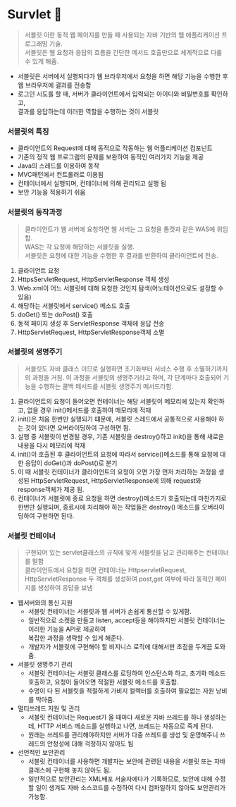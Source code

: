 # Survlet 📌
> 서블릿 이란 동적 웹 페이지를 만들 때 사용되는 자바 기반의 웹 애플리케이션 프로그래밍 기술.      
> 서블릿은 웹 요청과 응답의 흐름을 간단한 메서드 호출만으로 체계적으로 다룰 수 있게 해줌.
* 서블릿은 서버에서 실행되다가 웹 브라우저에서 요청을 하면 해당 기능을 수행한 후 웹 브라우저에 결과를 전송함
* 로그인 시도를 할 때, 서버가 클라이언트에서 입력되는 아이디와 비밀번호를 확인하고,       
  결과를 응답하는데 이러한 역할을 수행하는 것이 서블릿

### 서블릿의 특징
* 클라이언트의 Request에 대해 동적으로 작동하는 웹 어플리케이션 컴포넌트
* 기존의 정적 웹 프로그램의 문제를 보완하여 동적인 여러가지 기능을 제공
* Java의 스레드를 이용하여 동작
* MVC패턴에서 컨트롤러로 이용됨
* 컨테이너에서 실행되며, 컨테이너에 의해 관리되고 실행 됨
* 보안 기능을 적용하기 쉬움

### 서블릿의 동작과정
> 클라이언트가 웹 서버에 요청하면 웹 서버는 그 요청을 톰캣과 같은 WAS에 위임함.     
> WAS는 각 요청에 해당하는 서블릿을 실행.        
> 서블릿은 요청에 대한 기능을 수행한 후 결과를 반환하여 클라이언트에 전송.
1. 클라이언트 요청
2. HttpsServletRequest, HttpServletResponse 객체 생성
3. Web.xml이 어느 서블릿에 대해 요청한 것인지 탐색(어노테이션으로도 설정할 수 있음)
4. 해당하는 서블릿에서 service() 메소드 호출
5. doGet() 또는 doPost() 호출
6. 동적 페이지 생성 후 ServletResponse 객체에 응답 전송
7. HttpServletRequest, HttpServletResponse객체 소멸

### 서블릿의 생명주기
> 서블릿도 자바 클래스 이므로 실행하면 초기화부터 서비스 수행 후 소멸하기까지의 과정을 거침.
> 이 과정을 서블릿의 생명주기라고 하며, 각 단계마다 호출되어 기능을 수행하는 콜백 메서드를 서블릿 생명주기 메서드라함.
1. 클라이언트의 요청이 들어오면 컨테이너는 해당 서블릿이 메모리에 있는지 확인하고, 없을 경우 init()메서드를 호출하여 메모리에 적재
2. init()은 처음 한번만 실행되기 떄문에, 서블릿 스레드에서 공통적으로 사용해야 하는 것이 있다면 오버라이딩하여 구성하면 됨.
3. 실행 중 서블릿이 변경될 경우, 기존 서블릿을 destroy()하고 init()을 통해 새로운 내용을 다시 메모리에 적재
4. init()이 호출된 후 클라이언트의 요청에 따라서 service()메소드를 통해 요청에 대한 응답이 doGet()과 doPost()로 분기
5. 이 때 서블릿 컨테이너가 클라이언트의 요청이 오면 가장 먼저 처리하는 과정을 생성된 HttpServletRequest,
   HttpServletResponse에 의해 request와 response객체가 제공 됨.
6. 컨테이너가 서블릿에 종료 요청을 하면 destroy()메소드가 호출되는데 마찬가지로 한번만 실행되며, 종료시에 처리해야 하는
   작업들은 destroy() 메소드를 오버라이딩하여 구현하면 된다.

### 서블릿 컨테이너
> 구현되어 있는 servlet클래스의 규칙에 맞게 서블릿을 담고 관리해주는 컨테이너를 말함      
> 클라이언트에서 요청을 하면 컨테이너는 HttpservletRequest, HttpServletResponse 두 객체를 생성하여 post,get
> 여부에 따라 동적인 페이지를 생성하여 응답을 보냄
* 웹서버와의 통신 지원
  * 서블릿 컨테이너는 서블릿과 웹 서버가 손쉽게 통신할 수 있게함.
  * 일반적으로 소켓을 만들고 listen, accept등을 해야하지만 서블릿 컨테이너는 이러한 기능을 API로 제공하여    
    복잡한 과정을 생략할 수 있게 해준다.
  * 개발자가 서블릿에 구현해야 할 비지니스 로직에 대해서만 초점을 두게끔 도와줌.
* 서블릿 생명주기 관리
  * 서블릿 컨테이너는 서블릿 클래스를 로딩하여 인스턴스화 하고, 초기화 메소드 호출하고, 요청이 들어오면 적절한
    서블릿 메소드를 호출함.
  * 수명이 다 된 서블릿을 적절하게 가비지 컬렉터를 호출하여 필요없는 자원 낭비를 막아줌.
* 멀티쓰레드 지원 및 관리
  * 서블릿 컨테이너는 Request가 올 때마다 새로운 자바 쓰레드를 하나 생성하는데, HTTP 서비스 메소드를 실행하고 나면, 쓰레드는 자동으로 죽게 된다.
  * 원래는 쓰레드를 관리해야하지만 서버가 다중 쓰레드를 생성 및 운영해주니 쓰레드의 안정성에 대해 걱정하지 않아도 됨
* 선언적인 보안관리
  * 서블릿 컨테이너를 사용하면 개발자는 보안에 관련된 내용을 서블릿 또는 자바 클래스에 구현해 놓지 않아도 됨.
  * 일반적으로 보안관리는 XML배포 서술자에다가 기록하므로, 보안에 대해 수정할 일이 생겨도 자바 소스코드를 수정하여 다시 컴파일하지 않아도 보안관리가 가능함.
    
    
